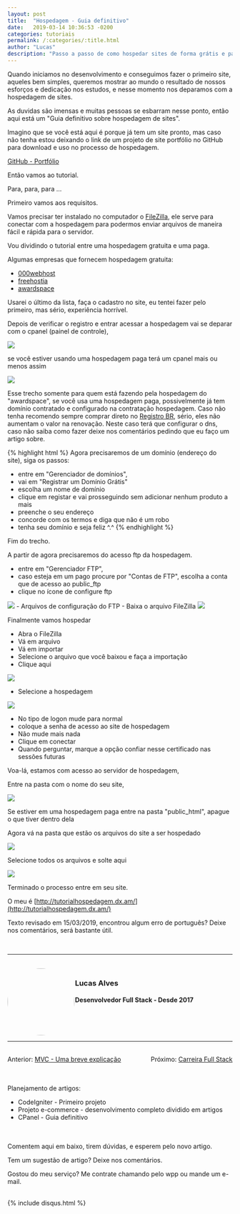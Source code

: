 ```yaml
---
layout: post
title:  "Hospedagem - Guia definitivo"
date:   2019-03-14 10:36:53 -0200
categories: tutoriais
permalink: /:categories/:title.html
author: "Lucas"
description: "Passo a passo de como hospedar sites de forma grátis e paga e usando filezilla"
---
```


Quando iniciamos no desenvolvimento e conseguimos fazer o primeiro site, aqueles bem simples, queremos mostrar ao mundo o resultado de nossos esforços e dedicação nos estudos, e nesse momento nos deparamos com a hospedagem de sites.

As duvidas são imensas e muitas pessoas se esbarram nesse ponto, então aqui está um "Guia definitivo sobre hospedagem de sites".

Imagino que se você está aqui é porque já tem um site pronto, mas caso não tenha estou deixando o link de um projeto de site portfólio no GitHub para download e uso no processo de hospedagem.

[GitHub - Portfólio](https://github.com/luhcasJL/blog/tree/master/portfolio)

Então vamos ao tutorial.

Para, para, para ...

Primeiro vamos aos requisitos.

Vamos precisar ter instalado no computador o [FileZilla](https://filezilla-project.org/), ele serve para conectar com a hospedagem para podermos enviar arquivos de maneira fácil e rápida para o servidor.

Vou dividindo o tutorial entre uma hospedagem gratuita e uma paga.

Algumas empresas que fornecem hospedagem gratuita:

- [000webhost](https://br.000webhost.com/)
- [freehostia](https://www.freehostia.com/)
- [awardspace](https://www.awardspace.com/)

Usarei o último da lista, faça o cadastro no site, eu tentei fazer pelo primeiro, mas sério, experiência horrível.

Depois de verificar o registro e entrar acessar a hospedagem vai se deparar com o cpanel (painel de controle),

<img src="/assets/imagens/hospedagem/cpanel.JPG"/>

se você estiver usando uma hospedagem paga terá um cpanel mais ou menos assim

<img src="/assets/imagens/hospedagem/cpanel_hostgator.png"/>

Esse trecho somente para quem está fazendo pela hospedagem do "awardspace", se você usa uma hospedagem paga, possivelmente já tem domínio contratado e configurado na contratação hospedagem.
Caso não tenha recomendo sempre comprar direto no [Registro BR](https://registro.br/), sério, eles não aumentam o valor na renovação. Neste caso terá que configurar o dns, caso não saiba como fazer deixe nos comentários pedindo que eu faço um artigo sobre.

{% highlight html %}
Agora precisaremos de um domínio (endereço do site), siga os passos:
- entre em "Gerenciador de domínios",
- vai em "Registrar um Domínio Grátis"
- escolha um nome de domínio
- clique em registar e vai prosseguindo sem adicionar nenhum produto a mais
- preenche o seu endereço
- concorde com os termos e diga que não é um robo
- tenha seu domínio e seja feliz ^.^
{% endhighlight %}

Fim do trecho.

A partir de agora precisaremos do acesso ftp da hospedagem.

- entre em "Gerenciador FTP",
- caso esteja em um pago procure por "Contas de FTP", escolha a conta que de acesso ao public_ftp
- clique no ícone de configure ftp
<img src="/assets/imagens/hospedagem/ftp.JPG"/>
- Arquivos de configuração do FTP
- Baixa o arquivo FileZilla
<img src="/assets/imagens/hospedagem/filezilla.JPG"/>

Finalmente vamos hospedar

- Abra o FileZilla
- Vá em arquivo
- Vá em importar
- Selecione o arquivo que você baixou e faça a importação
- Clique aqui

<img src="/assets/imagens/hospedagem/f1.JPG"/>

- Selecione a hospedagem

<img src="/assets/imagens/hospedagem/f2.JPG"/>

- No tipo de logon mude para normal
- coloque a senha de acesso ao site de hospedagem
- Não mude mais nada
- Clique em conectar
- Quando perguntar, marque a opção confiar nesse certificado nas sessões futuras

Voa-lá, estamos com acesso ao servidor de hospedagem,

Entre na pasta com o nome do seu site,

<img src="/assets/imagens/hospedagem/f5.JPG"/>

Se estiver em uma hospedagem paga entre na pasta "public_html", apague o que tiver dentro dela

Agora vá na pasta que estão os arquivos do site a ser hospedado

<img src="/assets/imagens/hospedagem/f3.JPG"/>

Selecione todos os arquivos e solte aqui

<img src="/assets/imagens/hospedagem/f4.JPG"/>

Terminado o processo entre em seu site.

O meu é [http://tutorialhospedagem.dx.am/](http://tutorialhospedagem.dx.am/)

Texto revisado em 15/03/2019, encontrou algum erro de português? Deixe nos comentários, será bastante útil.

<br>
<hr>
<br>

<div style="width: 30%; float: left;">
  <img src="/assets/imagens/foto.jpg" style="height: 150px; width: 150px; border-radius: 50%;"/>
</div>

<div style="width: 100%;">
  <h3>Lucas Alves</h3>
  <h4>Desenvolvedor Full Stack - Desde 2017</h4>
</div>

<br><br><br>
<hr>
<br>

<div style="display: inline;">Anterior: <a href="http://lucasalves.ml/conceitos/mvc-uma-breve-explicacao.html">MVC - Uma breve explicação</a></div><div style="float: right">Próximo: <a href="http://lucasalves.ml/carreira-full-stack.html">Carreira Full Stack</a></div>

<br><br>
Planejamento de artigos:
- CodeIgniter - Primeiro projeto
- Projeto e-commerce - desenvolvimento completo dividido em artigos
- CPanel - Guia definitivo

<br><br>
Comentem aqui em baixo, tirem dúvidas, e esperem pelo novo artigo.

Tem um sugestão de artigo? Deixe nos comentários.

Gostou do meu serviço? Me contrate chamando pelo wpp ou mande um e-mail.
<br><br>

{% include disqus.html %}
